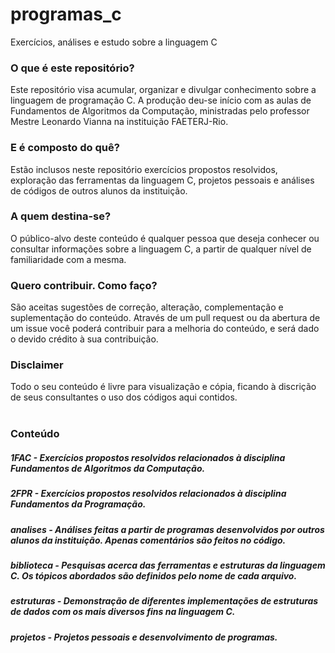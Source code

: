 # programas_c
Exercícios, análises e estudo sobre a linguagem C

### O que é este repositório?
Este repositório visa acumular, organizar e divulgar conhecimento sobre a linguagem de programação C.
A produção deu-se início com as aulas de Fundamentos de Algoritmos da Computação, ministradas pelo professor Mestre Leonardo Vianna na instituição FAETERJ-Rio.

### E é composto do quê?
Estão inclusos neste repositório exercícios propostos resolvidos, exploração das ferramentas da linguagem C, projetos pessoais e análises de códigos de outros alunos da instituição.

### A quem destina-se?
O público-alvo deste conteúdo é qualquer pessoa que deseja conhecer ou consultar informações sobre a linguagem C, a partir de qualquer nível de familiaridade com a mesma.

### Quero contribuir. Como faço?
São aceitas sugestões de correção, alteração, complementação e suplementação do conteúdo. Através de um pull request ou da abertura de um issue você poderá contribuir para a melhoria do conteúdo, e será dado o devido crédito à sua contribuição.

### Disclaimer
Todo o seu conteúdo é livre para visualização e cópia, ficando à discrição de seus consultantes o uso dos códigos aqui contidos.
<br><br>
### Conteúdo

##### 1FAC - Exercícios propostos resolvidos relacionados à disciplina Fundamentos de Algoritmos da Computação.

##### 2FPR - Exercícios propostos resolvidos relacionados à disciplina Fundamentos da Programação.

##### analises - Análises feitas a partir de programas desenvolvidos por outros alunos da instituição. Apenas comentários são feitos no código.

##### biblioteca - Pesquisas acerca das ferramentas e estruturas da linguagem C. Os tópicos abordados são definidos pelo nome de cada arquivo.

##### estruturas - Demonstração de diferentes implementações de estruturas de dados com os mais diversos fins na linguagem C.

##### projetos - Projetos pessoais e desenvolvimento de programas.

